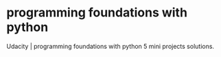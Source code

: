 # programming foundations with python
Udacity | programming foundations with python 5 mini projects solutions.

